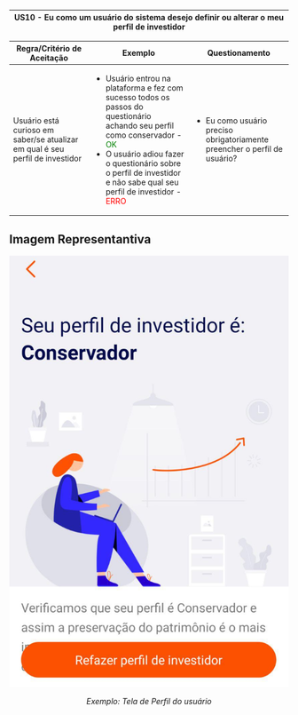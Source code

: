 <table>
    <thead>
        <tr>
            <th colspan="2" rowspan="2"> US10 - Eu como um usuário do sistema desejo definir ou alterar o meu perfil de investidor</th>
        </tr>        
    </thead>
</table>

<table>
    <thead>
        <tr>
            <th>Regra/Critério de Aceitação</th>
            <th>Exemplo</th>
            <th>Questionamento</th>
        </tr>        
    </thead>
    <tbody>
        <tr>
            <td>Usuário está curioso em saber/se atualizar em qual é seu perfil de investidor</td>
            <td>
                <ul>
                    <li>Usuário entrou na plataforma e fez com sucesso todos os passos do questionário achando seu perfil como conservador - <span style="color:green">OK</span></li>
                    <li>O usuário adiou fazer o questionário sobre o perfil de investidor e não sabe qual seu perfil de investidor - <span style="color:red">ERRO</span></li>
                </ul>
            </td>
            <td>
                <ul>
                    <li>Eu como usuário preciso obrigatoriamente preencher o perfil de usuário?</li>
                </ul>
            </td>
        </tr>
    </tbody>
</table>

## **Imagem Representantiva**

![US01](../../../img/perfil.jpg)
<p align="center"><i>Exemplo: Tela de Perfil do usuário</i></p>